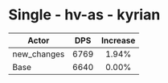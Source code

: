 # Single - hv-as - kyrian
| Actor | DPS | Increase |
|---|:---:|:---:|
|new_changes|6769|1.94%|
|Base|6640|0.00%|
